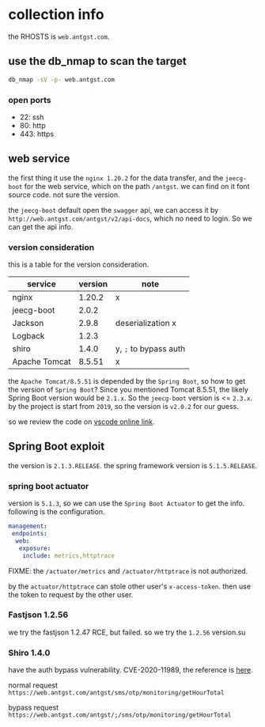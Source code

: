 # collection info

the RHOSTS is `web.antgst.com`.

## use the db_nmap to scan the target

```bash
db_nmap -sV -p- web.antgst.com
```

### open ports

- 22: ssh
- 80: http
- 443: https

## web service

the first thing it use the `nginx 1.20.2` for the data transfer, and the `jeecg-boot` for the web service, which on the path `/antgst`. we can find on it font source code. not sure the version.

the `jeecg-boot` default open the `swagger` api, we can access it by `http://web.antgst.com/antgst/v2/api-docs`, which no need to login. So we can get the api info.

### version consideration

this is a table for the version consideration.

| service | version | note |
| --- | --- | --- |
| nginx | 1.20.2 | x |
| jeecg-boot | 2.0.2 | |
| Jackson | 2.9.8 | deserialization x |
| Logback | 1.2.3 | |
| shiro | 1.4.0 | y, `;` to bypass auth |
| Apache Tomcat | 8.5.51 | x |

the `Apache Tomcat/8.5.51` is depended by the `Spring Boot`, so how to get the version of `Spring Boot`? Since you mentioned Tomcat 8.5.51, the likely Spring Boot version would be `2.1.x`. So the `jeecg-boot` version is <= `2.3.x`. by the project is start from `2019`, so the version is `v2.0.2` for our guess.

so we review the code on [vscode online link](https://github.dev/jeecgboot/JeecgBoot/tree/v2.0.2).

## Spring Boot exploit

the version is `2.1.3.RELEASE`. the spring framework version is `5.1.5.RELEASE`.

### spring boot actuator

version is `5.1.3`, so we can use the `Spring Boot Actuator` to get the info. following is the configuration.

```yml
management:
 endpoints:
  web:
   exposure:
    include: metrics,httptrace
```

FIXME: the `/actuator/metrics` and `/actuator/httptrace` is not authorized.

by the `actuator/httptrace` can stole other user's `x-access-token`. then use the token to request by the other user.

### Fastjson 1.2.56

we try the fastjson 1.2.47 RCE, but failed. so we try the `1.2.56` version.su

### Shiro 1.4.0

have the auth bypass vulnerability. CVE-2020-11989, the reference is [here](https://mp.weixin.qq.com/s/yb6Tb7zSTKKmBlcNVz0MBA). 

normal request `https://web.antgst.com/antgst/sms/otp/monitoring/getHourTotal`

bypass request `https://web.antgst.com/antgst/;/sms/otp/monitoring/getHourTotal`
